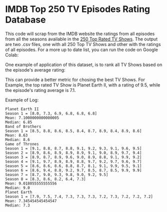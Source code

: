 # IMDB Top 250 TV Episodes Rating Database
This code will scrap from the IMDB website the ratings from all episodes from all the seasons available in the [250 Top Rated TV Shows](https://www.imdb.com/chart/toptv). The output are two .csv files, one with all 250 Top TV Shows and other with the ratings of all episodes. For a more up to date list, you can run the code on Google Colab: 

One example of application of this dataset,  is to rank all TV Shows based on the episode's average rating:

This can provide a better metric for chosing the best TV Shows. For Example, the top rated TV Show is Planet Earth II, with a rating of 9.5, while the episode's rating average is 7.1.

Example of Log:
```
Planet Earth II
Season 1 = [8.0, 7.3, 6.9, 6.8, 6.8, 6.8]
Mean: 7.1000000000000005
Median: 6.85
Band of Brothers
Season 1 = [8.5, 8.8, 8.6, 8.5, 8.4, 8.7, 8.9, 8.4, 8.9, 8.6]
Mean: 8.63
Median: 8.6
Game of Thrones
Season 1 = [9.1, 8.8, 8.7, 8.8, 9.1, 9.2, 9.3, 9.1, 9.6, 9.5]
Season 2 = [8.9, 8.6, 8.9, 8.9, 8.9, 9.1, 9.0, 8.9, 9.7, 9.4]
Season 3 = [8.9, 8.7, 8.9, 9.6, 9.0, 8.9, 8.8, 9.1, 9.9, 9.2]
Season 4 = [9.1, 9.7, 8.9, 8.9, 8.8, 9.7, 9.2, 9.7, 9.6, 9.7]
Season 5 = [8.6, 8.6, 8.6, 8.8, 8.7, 8.1, 9.1, 9.9, 9.5, 9.1]
Season 6 = [8.6, 9.4, 8.8, 9.2, 9.7, 8.5, 8.7, 8.5, 9.9, 9.9]
Season 7 = [8.7, 9.0, 9.3, 9.8, 9.0, 9.2, 9.5]
Season 8 = [8.3, 8.6, 8.2, 6.4, 7.3]
Mean: 9.018055555555556
Median: 9.0
Planet Earth
Season 1 = [7.9, 7.5, 7.4, 7.3, 7.3, 7.3, 7.2, 7.3, 7.2, 7.2, 7.2]
Mean: 7.345454545454547
Median: 7.3
```
